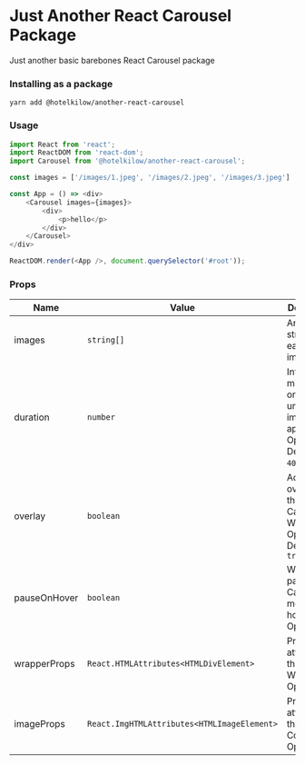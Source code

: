 # Just Another React Carousel Package

Just another basic barebones React Carousel package

### Installing as a package

`yarn add @hotelkilow/another-react-carousel`

### Usage

```javascript
import React from 'react';
import ReactDOM from 'react-dom';
import Carousel from '@hotelkilow/another-react-carousel';

const images = ['/images/1.jpeg', '/images/2.jpeg', '/images/3.jpeg']

const App = () => <div>
    <Carousel images={images}>
        <div>
            <p>hello</p>
        </div>
    </Carousel>
</div>

ReactDOM.render(<App />, document.querySelector('#root'));
```

### Props

| Name                                     | Value                                       | Description                                                                                  |
| ---------------- | ------------------------------------------- | -------------------------------------------------------------------------------------------- |
| images           | `string[]`                                  | An array of strings for each of the images path                                              |
| duration         | `number`                                    | Interval in milliseconds on how long until next image appears. Optional. Defaults to `4000`. |
| overlay          | `boolean`                                   | Adds overlay on the Carousel Wrapper. Optional. Defaults to `true`                           |
| pauseOnHover     | `boolean`                                   | Wether to pause Carousel on mouse hover. Optional.                                           |
| wrapperProps     | `React.HTMLAttributes<HTMLDivElement>`      | Props to attach to the Wrapper. Optional.                                                    |
| imageProps       | `React.ImgHTMLAttributes<HTMLImageElement>` | Props to attach to the img Component. Optional.                                              |
